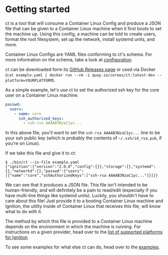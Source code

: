 # Getting started

ct is a tool that will consume a Container Linux Config and produce a JSON file that can be given to a Container Linux machine when it first boots to set the machine up. Using this config, a machine can be told to create users, format the root filesystem, set up the network, install systemd units, and more.

Container Linux Configs are YAML files conforming to ct's schema. For more information on the schema, take a look at [configuration][1].

ct can be downloaded form its [GitHub Releases page][4] or used via Docker (`cat example.yaml | docker run --rm -i quay.io/coreos/ct:latest-dev --platform=YOURPLATFORM`).

As a simple example, let's use ct to set the authorized ssh key for the core user on a Container Linux machine.

```yaml
passwd:
  users:
    - name: core
      ssh_authorized_keys:
        - ssh-rsa AAAAB3NzaC1yc...
```

In this above file, you'll want to set the `ssh-rsa AAAAB3NzaC1yc...` line to be your ssh public key (which is probably the contents of `~/.ssh/id_rsa.pub`, if you're on Linux).

If we take this file and give it to ct:

```
$ ./bin/ct --in-file example.yaml
{"ignition":{"version":"2.0.0","config":{}},"storage":{},"systemd":{},"networkd":{},"passwd":{"users":[{"name":"core","sshAuthorizedKeys":["ssh-rsa AAAAB3NzaC1yc..."]}]}}
```

We can see that it produces a JSON file. This file isn't intended to be human-friendly, and will definitely be a pain to read/edit (especially if you have multi-line things like systemd units). Luckily, you shouldn't have to care about this file! Just provide it to a booting Container Linux machine and Ignition, the utility inside of Container Linux that receives this file, will know what to do with it.

The method by which this file is provided to a Container Linux machine depends on the environment in which the machine is running. For instructions on a given provider, head over to the [list of supported platforms for Ignition][2].

To see some examples for what else ct can do, head over to the [examples][3].

[1]: configuration.md
[2]: https://coreos.com/ignition/docs/latest/supported-platforms.html
[3]: examples.md
[4]: https://github.com/flatcar/container-linux-config-transpiler/releases
